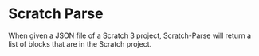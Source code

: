# Scratch Parse
When given a JSON file of a Scratch 3 project, Scratch-Parse will return a list of blocks that are in the Scratch project. 
